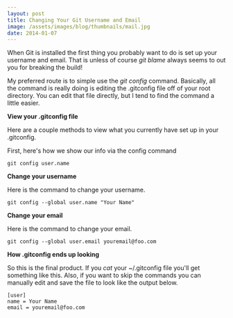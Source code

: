 ```yaml
---
layout: post
title: Changing Your Git Username and Email
image: /assets/images/blog/thumbnails/mail.jpg
date: 2014-01-07
---
```

When Git is installed the first thing you probably want to do is set up your username and email. That is unless of course <!--more-->
*git blame* always seems to out you for breaking the build!  

My preferred route is to simple use the *git config* command. Basically, all the command is really doing is editing the 
.gitconfig file off of your root directory. You can edit that file directly, but I tend to find the command a little easier.  

**View your .gitconfig file** 

Here are a couple methods to view what you currently have set up in your .gitconfig.

First, here's how we show our info via the config command

    git config user.name

**Change your username** 

Here is the command to change your username.

    git config --global user.name "Your Name"

**Change your email** 

Here is the command to change your email.

    git config --global user.email youremail@foo.com

**How .gitconfig ends up looking**

So this is the final product. If you <em>cat</em> your ~/.gitconfig file you'll get something like this. Also, if you want to 
skip the commands you can manually edit and save the file to look like the output below.

    [user]
    name = Your Name  
    email = youremail@foo.com  